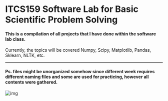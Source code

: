# ITCS159 Software Lab for Basic Scientific Problem Solving
#### This is a compilation of all projects that I have done within the software lab class.

Currently, the topics will be covered Numpy, Scipy, Matplotlib, Pandas, Sklearn, NLTK, etc.

---

#### Ps. files might be unorganized somehow since different week requires different naming files and some are used for practicing, however all contents were gathered.

![img](https://preview.redd.it/3dgzg92eio361.png?width=500&format=png&auto=webp&s=a1f584ef024e08704ed6646e6a7ade0e53142b0d)
